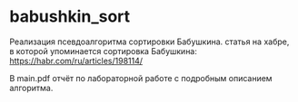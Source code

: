 # babushkin_sort
Реализация псевдоалгоритма сортировки Бабушкина.
статья на хабре, в которой упоминается сортировка Бабушкина: https://habr.com/ru/articles/198114/

В main.pdf отчёт по лабораторной работе с подробным описанием алгоритма.
